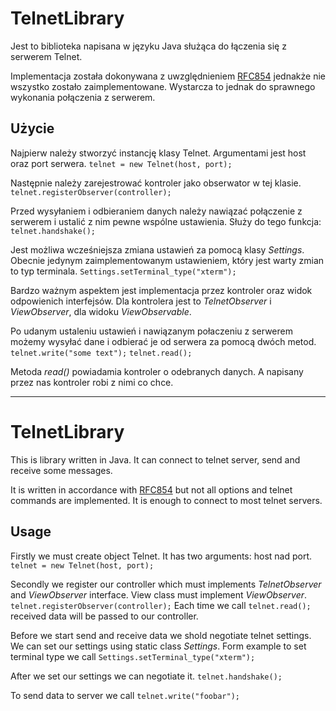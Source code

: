# TelnetLibrary
Jest to biblioteka napisana w języku Java służąca do łączenia się z serwerem Telnet.

Implementacja została dokonywana z uwzględnieniem [RFC854](https://tools.ietf.org/html/rfc854) jednakże nie wszystko zostało zaimplementowane. Wystarcza to jednak do sprawnego wykonania połączenia z serwerem.

## Użycie

Najpierw należy stworzyć instancję klasy Telnet. Argumentami jest host oraz port serwera.
`telnet = new Telnet(host, port);`

Następnie należy zarejestrować kontroler jako obserwator w tej klasie.
`telnet.registerObserver(controller);`

Przed wysyłaniem i odbieraniem danych należy nawiązać połączenie z serwerem i ustalić z nim pewne wspólne ustawienia. Służy do tego funkcja:
`telnet.handshake();`

Jest możliwa wcześniejsza zmiana ustawień za pomocą klasy *Settings*. Obecnie jedynym zaimplementowanym ustawieniem, który jest warty zmian to typ terminala.
`Settings.setTerminal_type("xterm");`

Bardzo ważnym aspektem jest implementacja przez kontroler oraz widok odpowienich interfejsów. Dla kontrolera jest to *TelnetObserver* i *ViewObserver*, dla widoku *ViewObservable*.

Po udanym ustaleniu ustawień i nawiązanym połaczeniu z serwerem możemy wysyłać dane i odbierać je od serwera za pomocą dwóch metod.
`telnet.write("some text");`
`telnet.read();`

Metoda *read()* powiadamia kontroler o odebranych danych. A napisany przez nas kontroler robi z nimi co chce.

---

# TelnetLibrary
This is library written in Java. It can connect to telnet server, send and receive some messages.

It is written in accordance with [RFC854](https://tools.ietf.org/html/rfc854) but not all options and telnet commands are implemented. It is enough to connect to most telnet servers.

## Usage

Firstly we must create object Telnet. It has two arguments: host nad port.
`telnet = new Telnet(host, port);`

Secondly we register our controller which must implements *TelnetObserver* and *ViewObserver* interface. View class must implement *ViewObserver*.
`telnet.registerObserver(controller);`
Each time we call `telnet.read();` received data will be passed to our controller.

Before we start send and receive data we shold negotiate telnet settings. We can set our settings using static class *Settings*. Form example to set terminal type we call `Settings.setTerminal_type("xterm");`

After we set our settings we can negotiate it. `telnet.handshake();`

To send data to server we call `telnet.write("foobar");`

